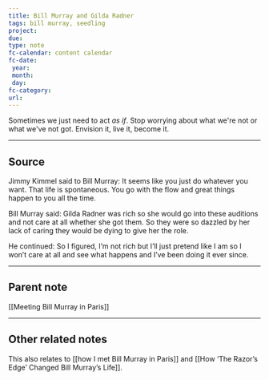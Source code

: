 ```yaml
---
title: Bill Murray and Gilda Radner
tags: bill murray, seedling
project: 
due: 
type: note
fc-calendar: content calendar
fc-date:
 year: 
 month: 
 day: 
fc-category: 
url:
---
```


Sometimes we just need to act *as if*. Stop worrying about what we're not or what we've not got. Envision it, live it, become it.

---

## Source

Jimmy Kimmel said to Bill Murray: It seems like you just do whatever you want. That life is spontaneous. You go with the flow and great things happen to you all the time.  
  
Bill Murray said: Gilda Radner was rich so she would go into these auditions and not care at all whether she got them. So they were so dazzled by her lack of caring they would be dying to give her the role.  
  
He continued: So I figured, I’m not rich but I’ll just pretend like I am so I won’t care at all and see what happens and I’ve been doing it ever since.

---

## Parent note

[[Meeting Bill Murray in Paris]]

---

## Other related notes

This also relates to [[how I met Bill Murray in Paris]] and [[How ‘The Razor’s Edge’ Changed Bill Murray’s Life]].